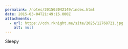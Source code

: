 ```yaml
---
permalink: /notes/201503042149/index.html
date: 2015-03-04T21:49:15.000Z
attachments:
  - url: https://cdn.rknight.me/site/2025/12768721.jpg
    alt: null
---
```


Sleepy
